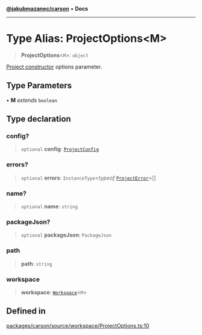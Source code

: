 [**@jakubmazanec/carson**](../README.md) • **Docs**

---

# Type Alias: ProjectOptions\<M\>

> **ProjectOptions**\<`M`\>: `object`

[Project constructor](../classes/Project.md#constructors) options parameter.

## Type Parameters

• **M** _extends_ `boolean`

## Type declaration

### config?

> `optional` **config**: [`ProjectConfig`](ProjectConfig.md)

### errors?

> `optional` **errors**: `InstanceType`\<_typeof_ [`ProjectError`](../variables/ProjectError.md)\>[]

### name?

> `optional` **name**: `string`

### packageJson?

> `optional` **packageJson**: `PackageJson`

### path

> **path**: `string`

### workspace

> **workspace**: [`Workspace`](../classes/Workspace.md)\<`M`\>

## Defined in

[packages/carson/source/workspace/ProjectOptions.ts:10](https://github.com/jakubmazanec/tools/blob/043f017b24789eba8a7eb285e0e1042ac4eaaeea/packages/carson/source/workspace/ProjectOptions.ts#L10)
